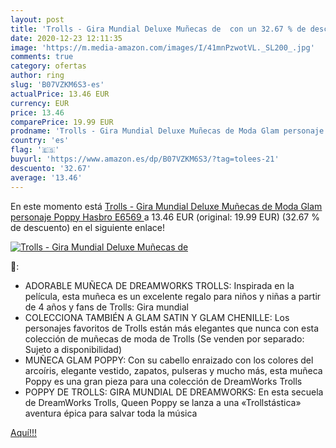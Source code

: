 ```yaml
---
layout: post
title: 'Trolls - Gira Mundial Deluxe Muñecas de  con un 32.67 % de descuento'
date: 2020-12-23 12:11:35
image: 'https://m.media-amazon.com/images/I/41mnPzwotVL._SL200_.jpg'
comments: true
category: ofertas
author: ring
slug: 'B07VZKM6S3-es'
actualPrice: 13.46 EUR
currency: EUR
price: 13.46
comparePrice: 19.99 EUR
prodname: 'Trolls - Gira Mundial Deluxe Muñecas de Moda Glam personaje Poppy  Hasbro E6569 '
country: 'es'
flag: '🇪🇸'
buyurl: 'https://www.amazon.es/dp/B07VZKM6S3/?tag=tolees-21'
descuento: '32.67'
average: '13.46'
---
```


En este momento está [Trolls - Gira Mundial Deluxe Muñecas de Moda Glam personaje Poppy  Hasbro E6569 ](https://www.amazon.es/dp/B07VZKM6S3/?tag=tolees-21) a 13.46 EUR (original: 19.99 EUR) (32.67 %  de descuento) en el siguiente enlace!

[![Trolls - Gira Mundial Deluxe Muñecas de ](https://m.media-amazon.com/images/I/41mnPzwotVL._SL200_.jpg)](https://www.amazon.es/dp/B07VZKM6S3/?tag=tolees-21)

🔎:

- ADORABLE MUÑECA DE DREAMWORKS TROLLS: Inspirada en la película, esta muñeca es un excelente regalo para niños y niñas a partir de 4 años y fans de Trolls: Gira mundial
- COLECCIONA TAMBIÉN A GLAM SATIN Y GLAM CHENILLE: Los personajes favoritos de Trolls están más elegantes que nunca con esta colección de muñecas de moda de Trolls (Se venden por separado: Sujeto a disponibilidad)
- MUÑECA GLAM POPPY: Con su cabello enraizado con los colores del arcoíris, elegante vestido, zapatos, pulseras y mucho más, esta muñeca Poppy es una gran pieza para una colección de DreamWorks Trolls
- POPPY DE TROLLS: GIRA MUNDIAL DE DREAMWORKS: En esta secuela de DreamWorks Trolls, Queen Poppy se lanza a una «Trollstástica» aventura épica para salvar toda la música

[Aquí!!!](https://www.amazon.es/dp/B07VZKM6S3/?tag=tolees-21)
